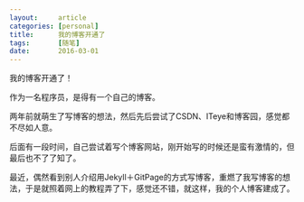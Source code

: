 ```yaml
---
layout:     article
categories: [personal]
title:      我的博客开通了
tags:       [随笔]
date:       2016-03-01
---
```


我的博客开通了！

作为一名程序员，是得有一个自己的博客。

两年前就萌生了写博客的想法，然后先后尝试了CSDN、ITeye和博客园，感觉都不尽如人意。

后面有一段时间，自己尝试着写个博客网站，刚开始写的时候还是蛮有激情的，但最后也不了了知了。

最近，偶然看到别人介绍用Jekyll＋GitPage的方式写博客，重燃了我写博客的想法，于是就照着网上的教程弄了下，感觉还不错，就这样，我的个人博客建成了。
